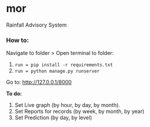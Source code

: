 # mor
 Rainfall Advisory System
 
### How to:

Navigate to folder > Open terminal to folder:

1. `run = pip install -r requirements.txt`
2. `run = python manage.py runserver`


Go to: http://127.0.0.1/8000  



**To do:**

1. Set Live graph (by hour, by day, by month).
2. Set Reports for records (by week, by month, by year) 
3. Set Prediction (by day, by level)
